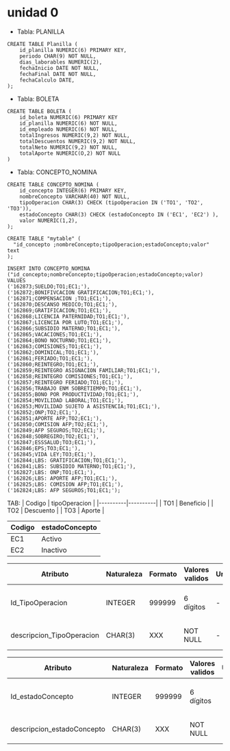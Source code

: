 # unidad 0


- Tabla: PLANILLA
```
CREATE TABLE Planilla (
    id_planilla NUMERIC(6) PRIMARY KEY,
    periodo CHAR(9) NOT NULL,
    dias_laborables NUMERIC(2),
    fechaInicio DATE NOT NULL,
    fechaFinal DATE NOT NULL,
    fechaCalculo DATE,
);
```

- Tabla: BOLETA
```
CREATE TABLE BOLETA (
    id_boleta NUMERIC(6) PRIMARY KEY
    id_planilla NUMERIC(6) NOT NULL,
    id_empleado NUMERIC(6) NOT NULL,
    totalIngresos NUMERIC(9,2) NOT NULL,
    totalDescuentos NUMERIC(9,2) NOT NULL,
    totalNeto NUMERIC(9,2) NOT NULL, 
    totalAporte NUMERIC(O,2) NOT NULL
)
```

- Tabla: CONCEPTO_NOMINA
```
CREATE TABLE CONCEPTO_NOMINA (
    id_concepto INTEGER(6) PRIMARY KEY,
    nombreConcepto VARCHAR(40) NOT NULL,
    tipoOperacion CHAR(3) CHECK (tipoOperacion IN ('TO1', 'TO2', 'TO3')),
    estadoConcepto CHAR(3) CHECK (estadoConcepto IN ('EC1', 'EC2') ),
    valor NUMERIC(1,2),
);
```



```
CREATE TABLE "mytable" (
  "id_concepto ;nombreConcepto;tipoOperacion;estadoConcepto;valor" text
);

INSERT INTO CONCEPTO_NOMINA ("id_concepto;nombreConcepto;tipoOperacion;estadoConcepto;valor) VALUES
('162873;SUELDO;TO1;EC1;'),
('162872;BONIFIVCACION GRATIFICACION;TO1;EC1;'),
('162871;COMPENSACION ;TO1;EC1;'),
('162870;DESCANSO MEDICO;TO1;EC1;'),
('162869;GRATIFICACION;TO1;EC1;'),
('162868;LICENCIA PATERNIDAD;TO1;EC1;'),
('162867;LICENCIA POR LUTO;TO1;EC1;'),
('162866;SUBSIDIO MATERNO;TO1;EC1;'),
('162865;VACACIONES;TO1;EC1;'),
('162864;BONO NOCTURNO;TO1;EC1;'),
('162863;COMISIONES;TO1;EC1;'),
('162862;DOMINICAL;TO1;EC1;'),
('162861;FERIADO;TO1;EC1;'),
('162860;REINTEGRO;TO1;EC1;'),
('162859;REINTEGRO ASIGNACION FAMILIAR;TO1;EC1;'),
('162858;REINTEGRO COMISIONES;TO1;EC1;'),
('162857;REINTEGRO FERIADO;TO1;EC1;'),
('162856;TRABAJO ENM SOBRETIEMPO;TO1;EC1;'),
('162855;BONO POR PRODUCTIVIDAD;TO1;EC1;'),
('162854;MOVILIDAD LABORAL;TO1;EC1;'),
('162853;MOVILIDAD SUJETO A ASISTENCIA;TO1;EC1;'),
('162852;ONP;TO2;EC1;'),
('162851;APORTE AFP;TO2;EC1;'),
('162850;COMISION AFP;TO2;EC1;'),
('162849;AFP SEGUROS;TO2;EC1;'),
('162848;SOBREGIRO;TO2;EC1;'),
('162847;ESSSALUD;TO3;EC1;'),
('162846;EPS;TO3;EC1;'),
('162845;VIDA LEY;TO3;EC1;'),
('162844;LBS: GRATIFICACION;TO1;EC1;'),
('162841;LBS: SUBSIDIO MATERNO;TO1;EC1;'),
('162827;LBS: ONP;TO1;EC1;'),
('162826;LBS: APORTE AFP;TO1;EC1;'),
('162825;LBS: COMISION AFP;TO1;EC1;'),
('162824;LBS: AFP SEGUROS;TO1;EC1;');
```


TAB:
| Codigo | tipoOperacion |
|----------|----------|
| TO1 | Beneficio |
| TO2 | Descuento |
| TO3 | Aporte |

| Codigo | estadoConcepto |
|----------|----------|
| EC1 | Activo |
| EC2 | Inactivo |

| Atributo | Naturaleza  |  Formato  |  Valores validos  |  Unidad  |  Derivada de  |  Descripcion  |  
|----------|----------|----------|----------|----------|----------|----------|
| Id_TipoOperacion| INTEGER | 999999 | 6 dígitos | - | - | Identificador único de tipo de operacion|
| descripcion_TipoOperacion| CHAR(3) | XXX | NOT NULL | - | - | Descripcion de tipo de operacion |


| Atributo | Naturaleza  |  Formato  |  Valores validos  |  Unidad  |  Derivada de  |  Descripcion  | 
|----------|----------|----------|----------|----------|----------|----------|
| Id_estadoConcepto| INTEGER | 999999 | 6 dígitos | - | - | Identificador único de estado del concepto|
| descripcion_estadoConcepto| CHAR(3) | XXX | NOT NULL | - | - | Descripcion del estado de concepto|

